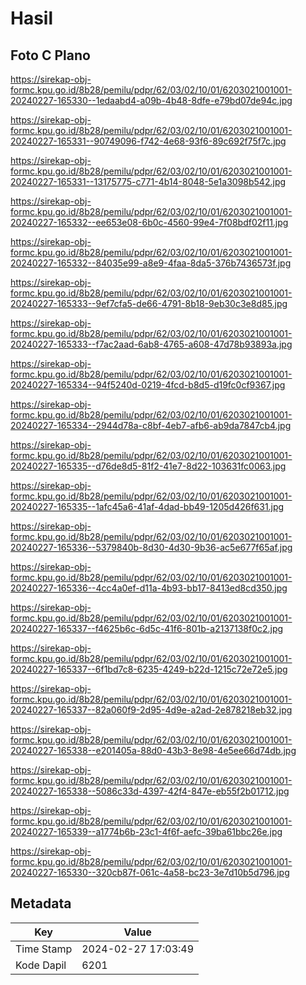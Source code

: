 # Hasil

## Foto C Plano

https://sirekap-obj-formc.kpu.go.id/8b28/pemilu/pdpr/62/03/02/10/01/6203021001001-20240227-165330--1edaabd4-a09b-4b48-8dfe-e79bd07de94c.jpg

https://sirekap-obj-formc.kpu.go.id/8b28/pemilu/pdpr/62/03/02/10/01/6203021001001-20240227-165331--90749096-f742-4e68-93f6-89c692f75f7c.jpg

https://sirekap-obj-formc.kpu.go.id/8b28/pemilu/pdpr/62/03/02/10/01/6203021001001-20240227-165331--13175775-c771-4b14-8048-5e1a3098b542.jpg

https://sirekap-obj-formc.kpu.go.id/8b28/pemilu/pdpr/62/03/02/10/01/6203021001001-20240227-165332--ee653e08-6b0c-4560-99e4-7f08bdf02f11.jpg

https://sirekap-obj-formc.kpu.go.id/8b28/pemilu/pdpr/62/03/02/10/01/6203021001001-20240227-165332--84035e99-a8e9-4faa-8da5-376b7436573f.jpg

https://sirekap-obj-formc.kpu.go.id/8b28/pemilu/pdpr/62/03/02/10/01/6203021001001-20240227-165333--9ef7cfa5-de66-4791-8b18-9eb30c3e8d85.jpg

https://sirekap-obj-formc.kpu.go.id/8b28/pemilu/pdpr/62/03/02/10/01/6203021001001-20240227-165333--f7ac2aad-6ab8-4765-a608-47d78b93893a.jpg

https://sirekap-obj-formc.kpu.go.id/8b28/pemilu/pdpr/62/03/02/10/01/6203021001001-20240227-165334--94f5240d-0219-4fcd-b8d5-d19fc0cf9367.jpg

https://sirekap-obj-formc.kpu.go.id/8b28/pemilu/pdpr/62/03/02/10/01/6203021001001-20240227-165334--2944d78a-c8bf-4eb7-afb6-ab9da7847cb4.jpg

https://sirekap-obj-formc.kpu.go.id/8b28/pemilu/pdpr/62/03/02/10/01/6203021001001-20240227-165335--d76de8d5-81f2-41e7-8d22-103631fc0063.jpg

https://sirekap-obj-formc.kpu.go.id/8b28/pemilu/pdpr/62/03/02/10/01/6203021001001-20240227-165335--1afc45a6-41af-4dad-bb49-1205d426f631.jpg

https://sirekap-obj-formc.kpu.go.id/8b28/pemilu/pdpr/62/03/02/10/01/6203021001001-20240227-165336--5379840b-8d30-4d30-9b36-ac5e677f65af.jpg

https://sirekap-obj-formc.kpu.go.id/8b28/pemilu/pdpr/62/03/02/10/01/6203021001001-20240227-165336--4cc4a0ef-d11a-4b93-bb17-8413ed8cd350.jpg

https://sirekap-obj-formc.kpu.go.id/8b28/pemilu/pdpr/62/03/02/10/01/6203021001001-20240227-165337--f4625b6c-6d5c-41f6-801b-a2137138f0c2.jpg

https://sirekap-obj-formc.kpu.go.id/8b28/pemilu/pdpr/62/03/02/10/01/6203021001001-20240227-165337--6f1bd7c8-6235-4249-b22d-1215c72e72e5.jpg

https://sirekap-obj-formc.kpu.go.id/8b28/pemilu/pdpr/62/03/02/10/01/6203021001001-20240227-165337--82a060f9-2d95-4d9e-a2ad-2e878218eb32.jpg

https://sirekap-obj-formc.kpu.go.id/8b28/pemilu/pdpr/62/03/02/10/01/6203021001001-20240227-165338--e201405a-88d0-43b3-8e98-4e5ee66d74db.jpg

https://sirekap-obj-formc.kpu.go.id/8b28/pemilu/pdpr/62/03/02/10/01/6203021001001-20240227-165338--5086c33d-4397-42f4-847e-eb55f2b01712.jpg

https://sirekap-obj-formc.kpu.go.id/8b28/pemilu/pdpr/62/03/02/10/01/6203021001001-20240227-165339--a1774b6b-23c1-4f6f-aefc-39ba61bbc26e.jpg

https://sirekap-obj-formc.kpu.go.id/8b28/pemilu/pdpr/62/03/02/10/01/6203021001001-20240227-165330--320cb87f-061c-4a58-bc23-3e7d10b5d796.jpg


## Metadata

| Key        | Value               |
| ---------- | ------------------- |
| Time Stamp | 2024-02-27 17:03:49 |
| Kode Dapil | 6201                |



